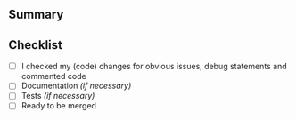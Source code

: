 <!--
Thanks for your interest in the project. Bugs filed and PRs submitted are appreciated!
Please make sure you're familiar with and follow the instructions in the [contributing guidelines](https://ark.dev/docs/program-incentives/guidelines/contributing).
Please fill out the information below to expedite the review and (hopefully) merge of your pull request!
-->

## Summary

<!-- What changes are being made? -->

<!-- Why are these changes necessary? -->

<!-- How were these changes implemented? -->

## Checklist

<!-- Have you done all of these things (where applicable)?  -->

-   [ ] I checked my (code) changes for obvious issues, debug statements and commented code
-   [ ] Documentation _(if necessary)_
-   [ ] Tests _(if necessary)_
-   [ ] Ready to be merged

<!-- Feel free to add additional comments. -->

